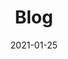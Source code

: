 ---
title: Blog
layout: home
permalink: /
date: 2021-01-25
header:
  overlay_color: "#F5DCE1"
  overlay_filter: "0.5"
  overlay_image: https://blog.yinandyams.tk/assets/images/header.jpg
  actions:
    - label: "shop"
      url: "https://yinandyams.tk"
  caption: "Property of Yin & Yams"
  excerpt: ""
---